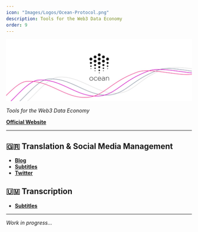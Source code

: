 ```yaml
---
icon: "Images/Logos/Ocean-Protocol.png"
description: Tools for the Web3 Data Economy
order: 9
---
```


![](../Images/Covers/Ocean-Protocol.png)

_Tools for the Web3 Data Economy_

[**Official Website**](https://oceanprotocol.com/)

---

## 🇬🇷 Translation & Social Media Management

- [**Blog**](https://www.oceanprotocol.gr/)
- [**Subtitles**](https://www.youtube.com/channel/UCFrXYCuoRpMBfzXud9W3nfA)
- [**Twitter**](https://twitter.com/oceanprotocolgr)

## 🇺🇲️ Transcription

- [**Subtitles**](https://www.youtube.com/channel/UCFrXYCuoRpMBfzXud9W3nfA)

---

_Work in progress..._

